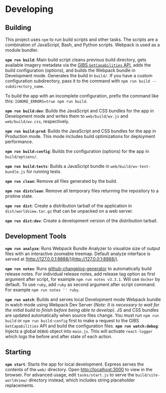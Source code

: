 
# Developing

## Building

This project uses `npm` to run build scripts and other tasks. The scripts are a combination of JavaScript, Bash, and Python scripts. Webpack is used as a module bundler.

**`npm run build`**: Main build script cleans previous build directory, gets available imagery metadata via the [GIBS `GetCapabilities` API](https://wiki.earthdata.nasa.gov/display/GIBS/GIBS+API+for+Developers), adds the build configuration (options), and builds the Webpack bundle in Development mode. Generates the build in `build/`. If you have a custom configuration subdirectory, pass it to the command with `npm run build -- subdirectory_name`.

To build the app with an incomplete configuration, prefix the command like this:
`IGNORE_ERRORS=true npm run build`.

**`npm run build:dev`**: Builds the JavaScript and CSS bundles for the app in Development mode and writes them to `web/build/wv.js` and `web/build/wv.css`, respectively.

**`npm run build:prod`**: Builds the JavaScript and CSS bundles for the app in Production mode. This mode includes build optimizations for deployment performance.

**`npm run build:config`**: Builds the configuration (options) for the app in `build/options/`.

**`npm run build:tests`**: Builds a JavaScript bundle in `web/build/wv-test-bundle.js` for running tests.

**`npm run clean`**: Remove all files generated by the build.

**`npm run distclean`**: Remove all temporary files returning the repository to a pristine state.

**`npm run dist`**: Create a distribution tarball of the application in `dist/worldview.tar.gz` that can be unpacked on a web server.

**`npm run dist:dev`**: Create a development version of the distribution tarball.

## Development Tools

**`npm run analyze`**: Runs Webpack Bundle Analyzer to visualize size of output files with an interactive zoomable treemap. Default analyze interface is served at [http://127.0.0.1:8888/](http://127.0.0.1:8888/).

**`npm run notes`**: Runs [github-changelog-generator](https://github.com/github-changelog-generator/github-changelog-generator) to automatically build release notes. For individual release notes, add release tag option as first argument after script, for example `npm run notes v3.3.1`. Will use `docker` by default. To use `ruby`, add `ruby` as second argument after script command. For example `npm run notes '' ruby`.

**`npm run watch`**: Builds and serves local Development mode Webpack bundle in watch mode using Webpack Dev Server (*Note: It is necessary to wait for the initial build to finish before being able to develop*). JS and CSS bundles are updated automatically when source files change. You must run `npm run build` or `npm run build:config` first to make a request to the GIBS `GetCapabilities` API and build the configuration files.
**`npm run watch:debug`**: Injects a global `DEBUG` object into `main.js`. This will activate `react-logger` which logs the before and after state of each action.

## Starting

**`npm start`**: Starts the app for local development. Express serves the contents of the `web/` directory. Open [http://localhost:3000](http://localhost:3000) to view in the browser. For advanced usage, edit `tasks/start.js` to serve the `build/site-worldview/` directory instead, which includes string placeholder replacements.
